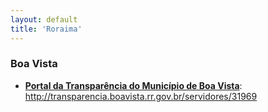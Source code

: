 ```yaml
---
layout: default
title: 'Roraima'
---
```


### Boa Vista

- **[Portal da Transparência do Município de Boa Vista](http://transparencia.boavista.rr.gov.br/servidores/31969)**: http://transparencia.boavista.rr.gov.br/servidores/31969

